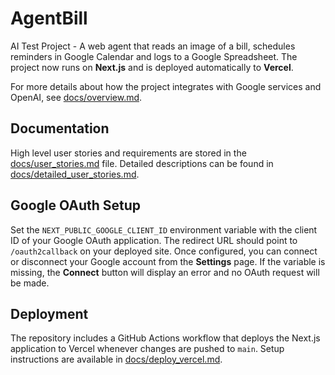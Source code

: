 # AgentBill

AI Test Project - A web agent that reads an image of a bill, schedules reminders in Google Calendar and logs to a Google Spreadsheet. The project now runs on **Next.js** and is deployed automatically to **Vercel**.

For more details about how the project integrates with Google services and OpenAI, see [docs/overview.md](docs/overview.md).

## Documentation

High level user stories and requirements are stored in the [docs/user_stories.md](docs/user_stories.md) file. Detailed descriptions can be found in [docs/detailed_user_stories.md](docs/detailed_user_stories.md).

## Google OAuth Setup


Set the `NEXT_PUBLIC_GOOGLE_CLIENT_ID` environment variable with the client ID of your Google OAuth application. The redirect URL should point to `/oauth2callback` on your deployed site. Once configured, you can connect or disconnect your Google account from the **Settings** page. If the variable is missing, the **Connect** button will display an error and no OAuth request will be made.

## Deployment

The repository includes a GitHub Actions workflow that deploys the Next.js application to Vercel whenever changes are pushed to `main`. Setup instructions are available in [docs/deploy_vercel.md](docs/deploy_vercel.md).
